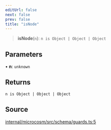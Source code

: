 ```yaml
---
editUrl: false
next: false
prev: false
title: "isNode"
---
```


> **isNode**(`n`): `n is Object | Object | Object`

## Parameters

• **n**: `unknown`

## Returns

`n is Object | Object | Object`

## Source

[internal/microcosm/src/schema/guards.ts:5](https://github.com/nodenogg-in/alpha-p2p/blob/a4d5eff/internal/microcosm/src/schema/guards.ts#L5)

